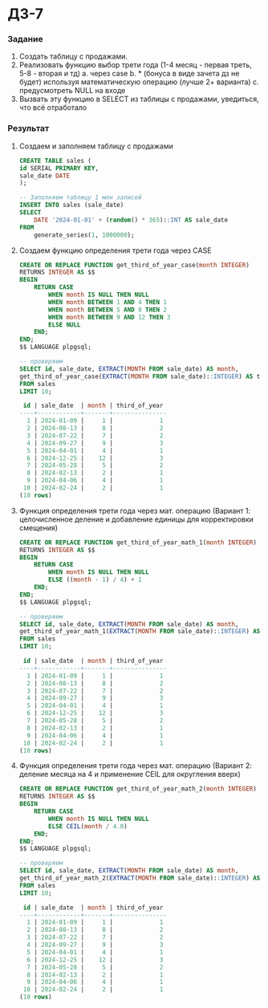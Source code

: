 # ДЗ-7

### Задание

1. Создать таблицу с продажами.
2. Реализовать функцию выбор трети года (1-4 месяц - первая треть, 5-8 - вторая и тд)
а. через case
b. * (бонуса в виде зачета дз не будет) используя математическую операцию (лучше 2+ варианта)
с. предусмотреть NULL на входе
3. Вызвать эту функцию в SELECT из таблицы с продажами, уведиться, что всё отработало

### Результат

1. Создаем и заполняем таблицу с продажами

    ```sql
    CREATE TABLE sales (
    id SERIAL PRIMARY KEY,
    sale_date DATE
    );

    -- Заполняем таблицу 1 млн записей
    INSERT INTO sales (sale_date)
    SELECT
        DATE '2024-01-01' + (random() * 365)::INT AS sale_date
    FROM
        generate_series(1, 1000000);
    ```
2. Создаем функцию определения трети года через CASE

    ```sql
    CREATE OR REPLACE FUNCTION get_third_of_year_case(month INTEGER)
    RETURNS INTEGER AS $$
    BEGIN
        RETURN CASE
            WHEN month IS NULL THEN NULL
            WHEN month BETWEEN 1 AND 4 THEN 1
            WHEN month BETWEEN 5 AND 8 THEN 2
            WHEN month BETWEEN 9 AND 12 THEN 3
            ELSE NULL
        END;
    END;
    $$ LANGUAGE plpgsql;

    -- проверяем
    SELECT id, sale_date, EXTRACT(MONTH FROM sale_date) AS month,
    get_third_of_year_case(EXTRACT(MONTH FROM sale_date)::INTEGER) AS third_of_year
    FROM sales
    LIMIT 10;

     id | sale_date  | month | third_of_year
    ----+------------+-------+---------------
      1 | 2024-01-09 |     1 |             1
      2 | 2024-08-13 |     8 |             2
      3 | 2024-07-22 |     7 |             2
      4 | 2024-09-27 |     9 |             3
      5 | 2024-04-01 |     4 |             1
      6 | 2024-12-25 |    12 |             3
      7 | 2024-05-28 |     5 |             2
      8 | 2024-02-13 |     2 |             1
      9 | 2024-04-06 |     4 |             1
     10 | 2024-02-24 |     2 |             1
    (10 rows)
    ```
3. Функция определения трети года через мат. операцию (Вариант 1: целочисленное деление и добавление единицы для корректировки смещения)

    ```sql
    CREATE OR REPLACE FUNCTION get_third_of_year_math_1(month INTEGER)
    RETURNS INTEGER AS $$
    BEGIN
        RETURN CASE
            WHEN month IS NULL THEN NULL
            ELSE ((month - 1) / 4) + 1
        END;
    END;
    $$ LANGUAGE plpgsql;

    -- проверяем
    SELECT id, sale_date, EXTRACT(MONTH FROM sale_date) AS month,
    get_third_of_year_math_1(EXTRACT(MONTH FROM sale_date)::INTEGER) AS third_of_year
    FROM sales
    LIMIT 10;

     id | sale_date  | month | third_of_year
    ----+------------+-------+---------------
      1 | 2024-01-09 |     1 |             1
      2 | 2024-08-13 |     8 |             2
      3 | 2024-07-22 |     7 |             2
      4 | 2024-09-27 |     9 |             3
      5 | 2024-04-01 |     4 |             1
      6 | 2024-12-25 |    12 |             3
      7 | 2024-05-28 |     5 |             2
      8 | 2024-02-13 |     2 |             1
      9 | 2024-04-06 |     4 |             1
     10 | 2024-02-24 |     2 |             1
    (10 rows)
    ```

4. Функция определения трети года через мат. операцию (Вариант 2: деление месяца на 4 и применение CEIL для округления вверх)

    ```sql
    CREATE OR REPLACE FUNCTION get_third_of_year_math_2(month INTEGER)
    RETURNS INTEGER AS $$
    BEGIN
        RETURN CASE
            WHEN month IS NULL THEN NULL
            ELSE CEIL(month / 4.0)
        END;
    END;
    $$ LANGUAGE plpgsql;

    -- проверяем
    SELECT id, sale_date, EXTRACT(MONTH FROM sale_date) AS month,
    get_third_of_year_math_2(EXTRACT(MONTH FROM sale_date)::INTEGER) AS third_of_year
    FROM sales
    LIMIT 10;

     id | sale_date  | month | third_of_year
    ----+------------+-------+---------------
      1 | 2024-01-09 |     1 |             1
      2 | 2024-08-13 |     8 |             2
      3 | 2024-07-22 |     7 |             2
      4 | 2024-09-27 |     9 |             3
      5 | 2024-04-01 |     4 |             1
      6 | 2024-12-25 |    12 |             3
      7 | 2024-05-28 |     5 |             2
      8 | 2024-02-13 |     2 |             1
      9 | 2024-04-06 |     4 |             1
     10 | 2024-02-24 |     2 |             1
    (10 rows)
    ```
